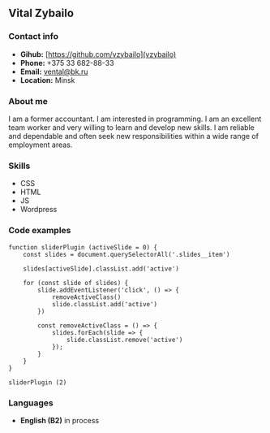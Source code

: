 ## Vital Zybailo
### Contact info
* **Gihub:** [https://github.com/vzybailo](vzybailo)
* **Phone:** +375 33 682-88-33
* **Email:** vental@bk.ru
* **Location:** Minsk
### About me
I am a former accountant. I am interested in programming. I am an excellent team worker and very willing to learn and develop new skills.
I am reliable and dependable and often seek new responsibilities within a wide range of employment areas.
### Skills
* CSS
* HTML
* JS
* Wordpress
### Code examples
```
function sliderPlugin (activeSlide = 0) {
    const slides = document.querySelectorAll('.slides__item')

    slides[activeSlide].classList.add('active')

    for (const slide of slides) {
        slide.addEventListener('click', () => {
            removeActiveClass()
            slide.classList.add('active')
        })

        const removeActiveClass = () => {
            slides.forEach(slide => {
                slide.classList.remove('active')
            });
        }
    }
}

sliderPlugin (2)
``` 
### Languages
* **English (B2)** in process